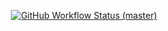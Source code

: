 <p align="center">
    <p align="center">
        <a href="https://github.com/openai-php/laravel/actions"><img alt="GitHub Workflow Status (master)" src